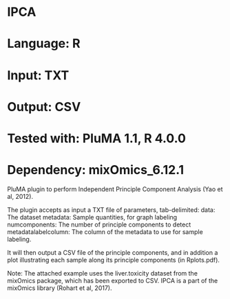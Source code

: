 # IPCA
# Language: R
# Input: TXT
# Output: CSV
# Tested with: PluMA 1.1, R 4.0.0
# Dependency: mixOmics_6.12.1

PluMA plugin to perform Independent Principle Component Analysis (Yao et al, 2012).

The plugin accepts as input a TXT file of parameters, tab-delimited:
data: The dataset
metadata: Sample quantities, for graph labeling
numcomponents: The number of principle components to detect
metadatalabelcolumn: The column of the metadata to use for sample labeling.

It will then output a CSV file of the principle components, and in addition
a plot illustrating each sample along its principle components (in Rplots.pdf).

Note: The attached example uses the liver.toxicity dataset from the mixOmics package,
which has been exported to CSV.  IPCA is a part of the mixOmics library (Rohart et al, 2017).
